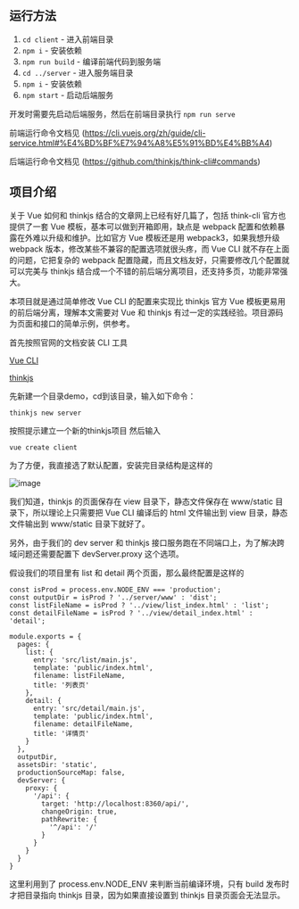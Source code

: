 ## 运行方法

1. `cd client` - 进入前端目录
2. `npm i` - 安装依赖
3. `npm run build` - 编译前端代码到服务端
4. `cd ../server` - 进入服务端目录
5. `npm i` - 安装依赖
6. `npm start` - 启动后端服务

开发时需要先启动后端服务，然后在前端目录执行 `npm run serve`

前端运行命令文档见
(https://cli.vuejs.org/zh/guide/cli-service.html#%E4%BD%BF%E7%94%A8%E5%91%BD%E4%BB%A4)

后端运行命令文档见
(https://github.com/thinkjs/think-cli#commands)

## 项目介绍

关于 Vue 如何和 thinkjs 结合的文章网上已经有好几篇了，包括 think-cli 官方也提供了一套 Vue 模板，基本可以做到开箱即用，缺点是 webpack 配置和依赖暴露在外难以升级和维护。比如官方 Vue 模板还是用 webpack3，如果我想升级 webpack 版本，修改某些不兼容的配置选项就很头疼，而 Vue CLI 就不存在上面的问题，它把复杂的 webpack 配置隐藏，而且文档友好，只需要修改几个配置就可以完美与 thinkjs 结合成一个不错的前后端分离项目，还支持多页，功能非常强大。

本项目就是通过简单修改 Vue CLI 的配置来实现比 thinkjs 官方 Vue 模板更易用的前后端分离，理解本文需要对 Vue 和 thinkjs 有过一定的实践经验。项目源码为页面和接口的简单示例，供参考。

首先按照官网的文档安装 CLI 工具

[Vue CLI](https://cli.vuejs.org/zh/guide/installation.html)

[thinkjs](https://thinkjs.org/zh-cn/doc/3.0/create_project.html)

先新建一个目录demo，cd到该目录，输入如下命令：

```
thinkjs new server
```
按照提示建立一个新的thinkjs项目
然后输入

```
vue create client
```
为了方便，我直接选了默认配置，安装完目录结构是这样的

![image](https://user-gold-cdn.xitu.io/2018/11/22/1673975b64f43ea0?w=245&h=571&f=png&s=39937)

我们知道，thinkjs 的页面保存在 view 目录下，静态文件保存在 www/static 目录下，所以理论上只需要把 Vue CLI 编译后的 html 文件输出到 view 目录，静态文件输出到 www/static 目录下就好了。

另外，由于我们的 dev server 和 thinkjs 接口服务跑在不同端口上，为了解决跨域问题还需要配置下 devServer.proxy 这个选项。

假设我们的项目里有 list 和 detail 两个页面，那么最终配置是这样的


```
const isProd = process.env.NODE_ENV === 'production';
const outputDir = isProd ? '../server/www' : 'dist';
const listFileName = isProd ? '../view/list_index.html' : 'list';
const detailFileName = isProd ? '../view/detail_index.html' : 'detail';

module.exports = {
  pages: {
    list: {
      entry: 'src/list/main.js',
      template: 'public/index.html',
      filename: listFileName,
      title: '列表页'
    },
    detail: {
      entry: 'src/detail/main.js',
      template: 'public/index.html',
      filename: detailFileName,
      title: '详情页'
    }
  },
  outputDir,
  assetsDir: 'static',
  productionSourceMap: false,
  devServer: {
    proxy: {
      '/api': {
        target: 'http://localhost:8360/api/',
        changeOrigin: true,
        pathRewrite: {
          '^/api': '/'
        }
      }
    }
  }
}
```

这里利用到了 process.env.NODE_ENV 来判断当前编译环境，只有 build 发布时才把目录指向 thinkjs 目录，因为如果直接设置到 thinkjs 目录页面会无法显示。